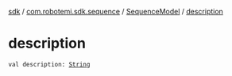 [sdk](../../index.md) / [com.robotemi.sdk.sequence](../index.md) / [SequenceModel](index.md) / [description](./description.md)

# description

`val description: `[`String`](https://kotlinlang.org/api/latest/jvm/stdlib/kotlin/-string/index.html)